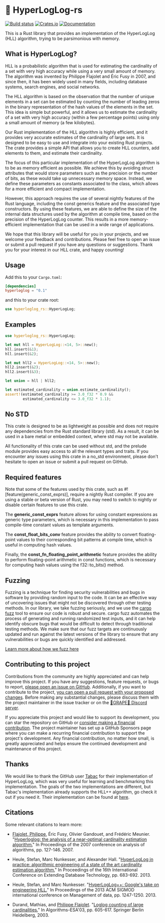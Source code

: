 # 🧮 HyperLogLog-rs
[![Build status](https://github.com/lucacappelletti94/hyperloglog-rs/actions/workflows/rust.yml/badge.svg)](https://github.com/lucacappelletti94/hyperloglog-rs/actions)
[![Crates.io](https://img.shields.io/crates/v/hyperloglog-rs.svg)](https://crates.io/crates/hyperloglog-rs)
[![Documentation](https://docs.rs/hyperloglog-rs/badge.svg)](https://docs.rs/hyperloglog-rs)

This is a Rust library that provides an implementation of the HyperLogLog (HLL) algorithm, trying to be parsimonious with memory.

## What is HyperLogLog?
HLL is a probabilistic algorithm that is used for estimating the cardinality of a set with very high accuracy while using a very small amount of memory. The algorithm was invented by Philippe Flajolet and Éric Fusy in 2007, and since then, it has been widely used in many fields, including database systems, search engines, and social networks.

The HLL algorithm is based on the observation that the number of unique elements in a set can be estimated by counting the number of leading zeros in the binary representation of the hash values of the elements in the set. This idea is simple but powerful, and it allows us to estimate the cardinality of a set with very high accuracy (within a few percentage points) using only a small amount of memory (a few kilobytes).

Our Rust implementation of the HLL algorithm is highly efficient, and it provides very accurate estimates of the cardinality of large sets. It is designed to be easy to use and integrate into your existing Rust projects. The crate provides a simple API that allows you to create HLL counters, add elements to them, and estimate their cardinality.

The focus of this particular implementation of the HyperLogLog algorithm is to be as memory efficient as possible. We achieve this by avoiding struct attributes that would store parameters such as the precision or the number of bits, as these would take up unnecessary memory space. Instead, we define these parameters as constants associated to the class, which allows for a more efficient and compact implementation.

However, this approach requires the use of several nightly features of the Rust language, including the const generics feature and the associated type constructors. By using these features, we are able to define the size of the internal data structures used by the algorithm at compile time, based on the precision of the HyperLogLog counter. This results in a more memory-efficient implementation that can be used in a wide range of applications.

We hope that this library will be useful for you in your projects, and we welcome your feedback and contributions. Please feel free to open an issue or submit a pull request if you have any questions or suggestions. Thank you for your interest in our HLL crate, and happy counting!

## Usage

Add this to your `Cargo.toml`:

```toml
[dependencies]
hyperloglog = "0.1"
```

and this to your crate root:

```rust
use hyperloglog_rs::HyperLogLog;
```

## Examples

```rust
use hyperloglog_rs::HyperLogLog;

let mut hll = HyperLogLog::<14, 5>::new();
hll.insert(&1);
hll.insert(&2);

let mut hll2 = HyperLogLog::<14, 5>::new();
hll2.insert(&2);
hll2.insert(&3);

let union = hll | hll2;

let estimated_cardinality = union.estimate_cardinality();
assert!(estimated_cardinality >= 3.0_f32 * 0.9 &&
        estimated_cardinality <= 3.0_f32 * 1.1);
```

## No STD
This crate is designed to be as lightweight as possible and does not require any dependencies from the Rust standard library (std). As a result, it can be used in a bare metal or embedded context, where std may not be available.

All functionality of this crate can be used without std, and the prelude module provides easy access to all the relevant types and traits. If you encounter any issues using this crate in a no_std environment, please don't hesitate to open an issue or submit a pull request on GitHub.

## Required features
Note that some of the features used by this crate, such as #![feature(generic_const_exprs)], require a nightly Rust compiler. If you are using a stable or beta version of Rust, you may need to switch to nightly or disable certain features to use this crate.

The **generic_const_exprs** feature allows for using constant expressions as generic type parameters, which is necessary in this implementation to pass compile-time constant values as template arguments.

The **const_float_bits_conv** feature provides the ability to convert floating-point values to their corresponding bit patterns at compile time, which is useful in computing hash values.

Finally, the **const_fn_floating_point_arithmetic** feature provides the ability to perform floating-point arithmetic in const functions, which is necessary for computing hash values using the f32::to_bits() method.

## Fuzzing
Fuzzing is a technique for finding security vulnerabilities and bugs in software by providing random input to the code. It can be an effective way of uncovering issues that might not be discovered through other testing methods. In our library, we take fuzzing seriously, and we use the [cargo fuzz](https://github.com/rust-fuzz/cargo-fuzz) tool to ensure our code is robust and secure. cargo fuzz automates the process of generating and running randomized test inputs, and it can help identify obscure bugs that would be difficult to detect through traditional testing methods. We make sure that our fuzz targets are continuously updated and run against the latest versions of the library to ensure that any vulnerabilities or bugs are quickly identified and addressed.

[Learn more about how we fuzz here](https://github.com/LucaCappelletti94/hyperloglog-rs/tree/main/fuzz)

## Contributing to this project
Contributions from the community are highly appreciated and can help improve this project. If you have any suggestions, feature requests, or bugs to report, [please open an issue on GitHub](https://github.com/LucaCappelletti94/hyperloglog-rs/issues). Additionally, if you want to contribute to the project, [you can open a pull request with your proposed changes](https://github.com/LucaCappelletti94/hyperloglog-rs/pulls). Before making any substantial changes, please discuss them with the project maintainer in the issue tracker or on the [🍇GRAPE🍇 Discord server](https://discord.gg/Nda2cqYvTN).

If you appreciate this project and would like to support its development, you can star the repository on GitHub or [consider making a financial contribution](https://github.com/sponsors/LucaCappelletti94). The project maintainer has set up a GitHub Sponsors page where you can make a recurring financial contribution to support the project's development. Any financial contribution, no matter how small, is greatly appreciated and helps ensure the continued development and maintenance of this project.

## Thanks
We would like to thank the GitHub user [Tabac](https://github.com/tabac) for their implementation of HyperLogLog, which was very useful for learning and benchmarking this implementation. The goals of the two implementations are different, but Tabac's implementation already supports the HLL++ algorithm, go check it out if you need it. Their implementation can be found at [here](https://github.com/tabac/hyperloglog.rs).

## Citations
Some relevant citations to learn more:

* [Flajolet, Philippe](https://en.wikipedia.org/wiki/Philippe_Flajolet), Éric Fusy, Olivier Gandouet, and Frédéric Meunier. "[Hyperloglog: the analysis of a near-optimal cardinality estimation algorithm.](https://hal.science/file/index/docid/406166/filename/FlFuGaMe07.pdf)" In Proceedings of the 2007 conference on analysis of algorithms, pp. 127-146. 2007.

* Heule, Stefan, Marc Nunkesser, and Alexander Hall. "[HyperLogLog in practice: algorithmic engineering of a state of the art cardinality estimation algorithm.](https://static.googleusercontent.com/media/research.google.com/it//pubs/archive/40671.pdf)" In Proceedings of the 16th International Conference on Extending Database Technology, pp. 683-692. 2013.

* Heule, Stefan, and Marc Nunkesser. "[HyperLogLog++: Google's take on engineering HLL.](https://agkn.wordpress.com/2013/01/24/hyperloglog-googles-take-on-engineering-hll/)" In Proceedings of the 2013 ACM SIGMOD international conference on Management of data, pp. 1247-1250. 2013.

* Durand, Mathias, and [Philippe Flajolet](https://en.wikipedia.org/wiki/Philippe_Flajolet). "[Loglog counting of large cardinalities.](https://link.springer.com/chapter/10.1007/978-3-540-39658-1_55)" In Algorithms-ESA'03, pp. 605-617. Springer Berlin Heidelberg, 2003.